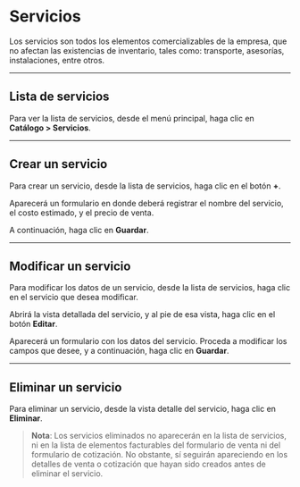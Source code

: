 # Servicios

Los servicios son todos los elementos comercializables de la empresa, que no afectan las existencias de inventario, tales como: transporte, asesorías, instalaciones, entre otros.

---

## Lista de servicios

Para ver la lista de servicios, desde el menú principal, haga clic en **Catálogo > Servicios**.

---

## Crear un servicio

Para crear un servicio, desde la lista de servicios, haga clic en el botón **+**.

Aparecerá un formulario en donde deberá registrar el nombre del servicio, el costo estimado, y el precio de venta.

A continuación, haga clic en **Guardar**.

---

## Modificar un servicio

Para modificar los datos de un servicio, desde la lista de servicios, haga clic en el servicio que desea modificar.

Abrirá la vista detallada del servicio, y al pie de esa vista, haga clic en el botón **Editar**.

Aparecerá un formulario con los datos del servicio. Proceda a modificar los campos que desee, y a continuación, haga clic en **Guardar**.

---

## Eliminar un servicio

Para eliminar un servicio, desde la vista detalle del servicio, haga clic en **Eliminar**.

> **Nota**: Los servicios eliminados no aparecerán en la lista de servicios, ni en la lista de elementos facturables del formulario de venta ni del formulario de cotización. No obstante, sí seguirán apareciendo en los detalles de venta o cotización que hayan sido creados antes de eliminar el servicio.
